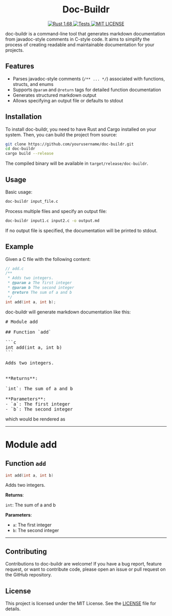 <h1 align="center">
  Doc-Buildr
</h1>

<p align="center">
  <a href="https://github.com/mkpro118/doc-buildr/actions/workflows/tests.yml">
    <img alt="Rust 1.68" src="https://img.shields.io/badge/1.68-grey?style=flat&logo=rust&logoColor=orange&color=%232A2A2A">
  </a>

  <a href="https://github.com/mkpro118/doc-buildr/actions/workflows/tests.yml">
    <img alt="Tests" src="https://github.com/mkpro118/doc-buildr/actions/workflows/tests.yml/badge.svg">
  </a>
  
  <a href="https://github.com/mkpro118/CredentialsManager/blob/main/LICENSE">
    <img alt="MIT LICENSE" src="https://img.shields.io/badge/License-MIT-blue?style=flat&labelColor=%233f3f3f"/>
  </a>
</p>


doc-buildr is a command-line tool that generates markdown documentation from javadoc-style comments in C-style code. It aims to simplify the process of creating readable and maintainable documentation for your projects.

## Features

- Parses javadoc-style comments (`/** ... */`) associated with functions, structs, and enums
- Supports `@param` and `@return` tags for detailed function documentation
- Generates structured markdown output
- Allows specifying an output file or defaults to stdout

## Installation

To install doc-buildr, you need to have Rust and Cargo installed on your system. Then, you can build the project from source:

```bash
git clone https://github.com/yourusername/doc-buildr.git
cd doc-buildr
cargo build --release
```

The compiled binary will be available in `target/release/doc-buildr`.

## Usage

Basic usage:

```bash
doc-buildr input_file.c
```

Process multiple files and specify an output file:

```bash
doc-buildr input1.c input2.c -o output.md
```

If no output file is specified, the documentation will be printed to stdout.

## Example

Given a C file with the following content:

```c
// add.c
/**
 * Adds two integers.
 * @param a The first integer
 * @param b The second integer
 * @return The sum of a and b
 */
int add(int a, int b);
```

doc-buildr will generate markdown documentation like this:

<pre>
# Module add

## Function `add`

```c
int add(int a, int b)
```

Adds two integers.


**Returns**:

`int`: The sum of a and b

**Parameters**:
- `a`: The first integer
- `b`: The second integer
</pre>

which would be rendered as

---

# Module add

## Function `add`

```c
int add(int a, int b)
```

Adds two integers.


**Returns**:

`int`: The sum of a and b

**Parameters**:
- `a`: The first integer
- `b`: The second integer

---

## Contributing

Contributions to doc-buildr are welcome! If you have a bug report, feature request, or want to contribute code, please open an issue or pull request on the GitHub repository.

## License

This project is licensed under the MIT License. See the [LICENSE](LICENSE) file for details.
